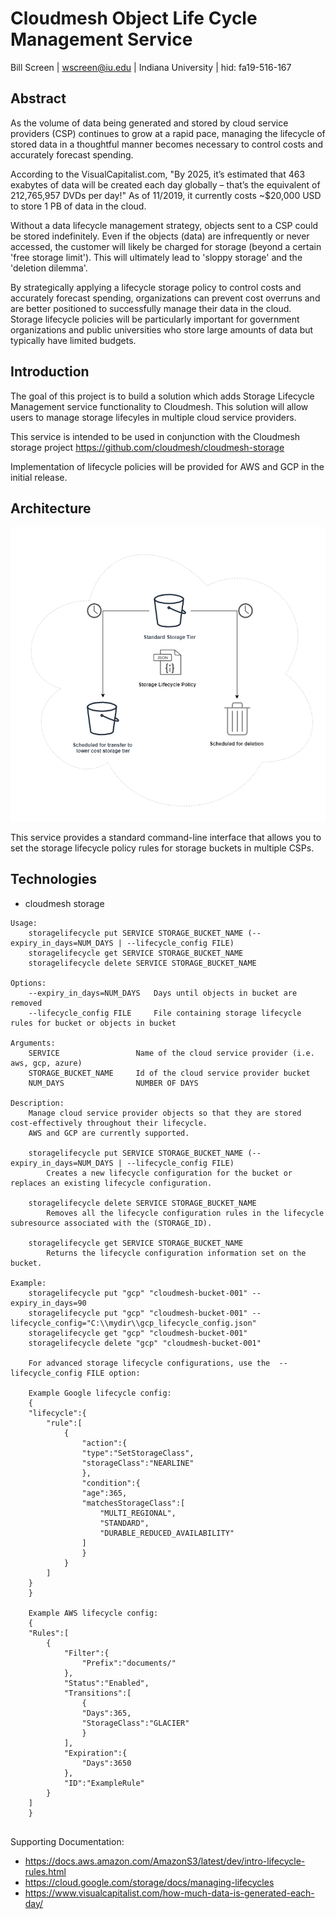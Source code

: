 # Cloudmesh Object Life Cycle Management Service

Bill Screen | wscreen@iu.edu | Indiana University | hid: fa19-516-167

## Abstract

As the volume of data being generated and stored by cloud service providers (CSP) continues to grow at a rapid pace, managing the lifecycle of stored data in a thoughtful manner becomes necessary to control costs and accurately forecast spending. 

According to the VisualCapitalist.com, "By 2025, it’s estimated that 463 exabytes of data will be created each day globally – that’s the equivalent of 212,765,957 DVDs per day!" As of 11/2019, it currently costs ~$20,000 USD to store 1 PB of data in the cloud.

Without a data lifecycle management strategy, objects sent to a CSP could be stored indefinitely. Even if the objects (data) are infrequently or never accessed, the customer will likely be charged for storage (beyond a certain 'free storage limit'). This will ultimately lead to 'sloppy storage' and the 'deletion dilemma'. 

By strategically applying a lifecycle storage policy to control costs and accurately forecast spending, organizations can prevent cost overruns and are better positioned to successfully manage their data in the cloud. Storage lifecycle policies will be particularly important for government organizations and public universities who store large amounts of data but typically have limited budgets. 

## Introduction

The goal of this project is to build a solution which adds Storage Lifecycle Management service functionality to Cloudmesh. This solution will allow users to manage storage lifecyles in multiple cloud service providers.

This service is intended to be used in conjunction with the Cloudmesh storage project https://github.com/cloudmesh/cloudmesh-storage

Implementation of lifecycle policies will be provided for AWS and GCP in the initial release.


## Architecture

![Project Architecture](images/cm-storage-lifecycle.png)

This service provides a standard command-line interface that allows you to set the storage lifecycle policy rules for storage buckets in multiple CSPs.


## Technologies
* cloudmesh storage
 
```
Usage:
    storagelifecycle put SERVICE STORAGE_BUCKET_NAME (--expiry_in_days=NUM_DAYS | --lifecycle_config FILE)
    storagelifecycle get SERVICE STORAGE_BUCKET_NAME            
    storagelifecycle delete SERVICE STORAGE_BUCKET_NAME 

Options:
    --expiry_in_days=NUM_DAYS   Days until objects in bucket are removed
    --lifecycle_config FILE     File containing storage lifecycle rules for bucket or objects in bucket

Arguments:
    SERVICE                 Name of the cloud service provider (i.e. aws, gcp, azure)
    STORAGE_BUCKET_NAME     Id of the cloud service provider bucket
    NUM_DAYS                NUMBER OF DAYS

Description:
    Manage cloud service provider objects so that they are stored cost-effectively throughout their lifecycle.
    AWS and GCP are currently supported.

    storagelifecycle put SERVICE STORAGE_BUCKET_NAME (--expiry_in_days=NUM_DAYS | --lifecycle_config FILE)
        Creates a new lifecycle configuration for the bucket or replaces an existing lifecycle configuration.

    storagelifecycle delete SERVICE STORAGE_BUCKET_NAME
        Removes all the lifecycle configuration rules in the lifecycle subresource associated with the (STORAGE_ID).

    storagelifecycle get SERVICE STORAGE_BUCKET_NAME
        Returns the lifecycle configuration information set on the bucket.

Example:
    storagelifecycle put "gcp" "cloudmesh-bucket-001" --expiry_in_days=90
    storagelifecycle put "gcp" "cloudmesh-bucket-001" --lifecycle_config="C:\\mydir\\gcp_lifecycle_config.json"                        
    storagelifecycle get "gcp" "cloudmesh-bucket-001"
    storagelifecycle delete "gcp" "cloudmesh-bucket-001"

    For advanced storage lifecycle configurations, use the  --lifecycle_config FILE option:
    
    Example Google lifecycle config:
    { 
    "lifecycle":{ 
        "rule":[ 
            { 
                "action":{ 
                "type":"SetStorageClass",
                "storageClass":"NEARLINE"
                },
                "condition":{ 
                "age":365,
                "matchesStorageClass":[ 
                    "MULTI_REGIONAL",
                    "STANDARD",
                    "DURABLE_REDUCED_AVAILABILITY"
                ]
                }
            }
        ]
    }
    }

    Example AWS lifecycle config:
    { 
    "Rules":[ 
        { 
            "Filter":{ 
                "Prefix":"documents/"
            },
            "Status":"Enabled",
            "Transitions":[ 
                { 
                "Days":365,
                "StorageClass":"GLACIER"
                }
            ],
            "Expiration":{ 
                "Days":3650
            },
            "ID":"ExampleRule"
        }
    ]
    }


```
Supporting Documentation:
- https://docs.aws.amazon.com/AmazonS3/latest/dev/intro-lifecycle-rules.html
- https://cloud.google.com/storage/docs/managing-lifecycles
- https://www.visualcapitalist.com/how-much-data-is-generated-each-day/



